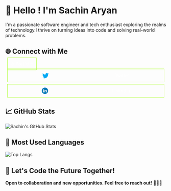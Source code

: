 <!-- ### Hi there 👋 -->

<!-- Your introduction and basic information -->
# 👋 Hello ! I'm Sachin Aryan

I'm a passionate software engineer and tech enthusiast exploring the realms of technology.I thrive on turning ideas into code and solving real-world problems.

<!-- Your current projects -->
<!--## 🚀 Current Projects-->
<!--- **Project C:** Short description and [link](project_c_link)*/-->


<!-- Connect with me -->
## 🌐 Connect with Me
<a href="http://sachinaryan.epizy.com/" style="border: 1px solid greenyellow; border-radius: 0px; margin: 6px; padding: 10px; color: white; text-align: center; text-decoration: none;">🌐 Portfolio</a>
    <a href="https://twitter.com/_sachusachin" style="border: 1px solid greenyellow; border-radius: 0px; margin: 6px; padding: 10px; color: white; text-align: center; text-decoration: none; align-items: center; display: flex; justify-content: space-around;"><img src="./twitter.png" height="20" width="20" alt="Twitter"/><span style="margin-left: 8px;"> Twitter</span></a>
    <a href="https://www.linkedin.com/in/sachin-kumar-201485193/" style="border: 1px solid greenyellow; border-radius: 0px; margin: 6px; padding: 10px; color: white; text-align: center; text-decoration: none; align-items: center; display: flex; justify-content: space-around;"><img src="./linkedin.png" height="20" width="20" alt="LinkedIn"/><span style="margin-left: 8px;"> LinkedIn</span></a>

<!-- GitHub Stats -->
## 📈 GitHub Stats
![Sachin's GitHub Stats](https://github-readme-stats.vercel.app/api?username=sachinaryan912&show_icons=true&theme=radical)

<!-- Most Used Languages -->
## 🌟 Most Used Languages
![Top Langs](https://github-readme-stats.vercel.app/api/top-langs/?username=sachinaryan912&layout=compact&theme=radical)


<!-- Your futuristic quote -->
## 🚀 Let's Code the Future Together!

**Open to collaboration and new opportunities. Feel free to reach out!** 👨‍💻✨
